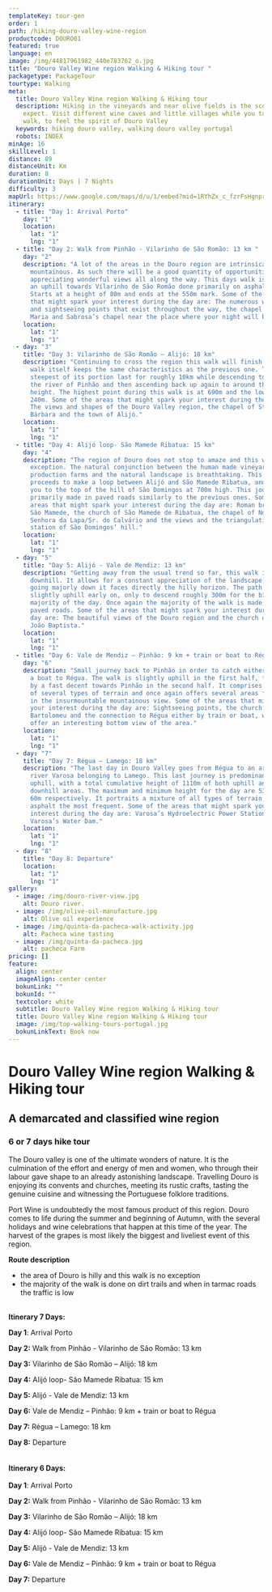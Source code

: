 ```yaml
---
templateKey: tour-gen
order: 1
path: /hiking-douro-valley-wine-region
productcode: DOURO01
featured: true
language: en
image: /img/44817961982_440e783762_o.jpg
title: "Douro Valley Wine region Walking & Hiking tour "
packagetype: PackageTour
tourtype: Walking
meta:
  title: Douro Valley Wine region Walking & Hiking tour
  description: Hiking in the vineyards and near olive fields is the scenery to
    expect. Visit different wine caves and little villages while you take a
    walk, to feel the spirit of Douro Valley
  keywords: hiking douro valley, walking douro valley portugal
  robots: INDEX
minAge: 16
skillLevel: 1
distance: 89
distanceUnit: Km
duration: 8
durationUnit: Days | 7 Nights
difficulty: 3
mapUrl: https://www.google.com/maps/d/u/1/embed?mid=1RYhZx_c_fzrFsHgnprY5pRSe5yZ8-b2v
itinerary:
  - title: "Day 1: Arrival Porto"
    day: "1"
    location:
      lat: "1"
      lng: "1"
  - title: "Day 2: Walk from Pinhão - Vilarinho de São Romão: 13 km "
    day: "2"
    description: "A lot of the areas in the Douro region are intrinsically
      mountainous. As such there will be a good quantity of opportunities for
      appreciating wonderful views all along the way. This days walk is mainly
      an uphill towards Vilarinho de São Romão done primarily on asphalt roads.
      Starts at a height of 80m and ends at the 550m mark. Some of the areas
      that might spark your interest during the day are: The numerous wine farms
      and sightseeing points that exist throughout the way, the chapel of Santa
      Maria and Sabrosa’s chapel near the place where your night will be spent."
    location:
      lat: "1"
      lng: "1"
  - day: "3"
    title: "Day 3: Vilarinho de São Romão – Alijó: 18 km"
    description: "Continuing to cross the region this walk will finish in Alijó. The
      walk itself keeps the same characteristics as the previous one. The
      steepest of its portion last for roughly 10km while descending to cross
      the river of Pinhão and then ascending back up again to around the same
      height. The highest point during this walk is at 690m and the lowest at
      240m. Some of the areas that might spark your interest during the day are:
      The views and shapes of the Douro Valley region, the chapel of St.ª
      Bárbara and the town of Alijó."
    location:
      lat: "1"
      lng: "1"
  - title: "Day 4: Alijó loop- São Mamede Ribatua: 15 km"
    day: "4"
    description: "The region of Douro does not stop to amaze and this walk is no
      exception. The natural conjunction between the human made vineyard
      production farms and the natural landscape is breathtaking. This walk
      proceeds to make a loop between Alijó and São Mamede Ribatua, and it takes
      you to the top of the hill of São Domingos at 700m high. This journey is
      primarily made in paved roads similarly to the previous ones. Some of the
      areas that might spark your interest during the day are: Roman bridge of
      São Mamede, the church of São Mamede de Ribatua, the chapel of Nossa
      Senhora da Lapa/Sr. do Calvário and the views and the triangulation
      station of São Domingos’ hill."
    location:
      lat: "1"
      lng: "1"
  - day: "5"
    title: "Day 5: Alijó - Vale de Mendiz: 13 km"
    description: "Getting away from the usual trend so far, this walk is mainly done
      downhill. It allows for a constant appreciation of the landscape, since by
      going majorly down it faces directly the hilly horizon. The path goes
      slightly uphill early on, only to descend roughly 300m for the big
      majority of the day. Once again the majority of the walk is made through
      paved roads. Some of the areas that might spark your interest during the
      day are: The beautiful views of the Douro region and the church of São
      João Baptista."
    location:
      lat: "1"
      lng: "1"
  - title: "Day 6: Vale de Mendiz – Pinhão: 9 km + train or boat to Régua"
    day: "6"
    description: "Small journey back to Pinhão in order to catch either the train or
      a boat to Régua. The walk is slightly uphill in the first half, followed
      by a fast decent towards Pinhão in the second half. It comprises a mixture
      of several types of terrain and once again offers several areas for taking
      in the insurmountable mountainous view. Some of the areas that might spark
      your interest during the day are: Sightseeing points, the church of São
      Bartolomeu and the connection to Régua either by train or boat, which
      offer an interesting bottom view of the area."
    location:
      lat: "1"
      lng: "1"
  - day: "7"
    title: "Day 7: Régua – Lamego: 18 km"
    description: "The last day in Douro Valley goes from Régua to an area near the
      river Varosa belonging to Lamego. This last journey is predominantly
      uphill, with a total cumulative height of 1110m of both uphill and
      downhill areas. The maximum and minimum height for the day are 530m and
      60m respectively. It portraits a mixture of all types of terrain, being
      asphalt the most frequent. Some of the areas that might spark your
      interest during the day are: Varosa’s Hydroelectric Power Station and
      Varosa’s Water Dam."
    location:
      lat: "1"
      lng: "1"
  - day: "8"
    title: "Day 8: Departure"
    location:
      lat: "1"
      lng: "1"
gallery:
  - image: /img/douro-river-view.jpg
    alt: Douro river.
  - image: /img/olive-oil-manufacture.jpg
    alt: Olive oil experience
  - image: /img/quinta-da-pacheca-walk-activity.jpg
    alt: Pacheca wine tasting
  - image: /img/quinta-da-pacheca.jpg
    alt: pacheca Farm
pricing: []
feature:
  align: center
  imageAlign: center center
  bokunLink: ""
  bokunId: ""
  textcolor: white
  subtitle: Douro Valley Wine region Walking & Hiking tour
  title: Douro Valley Wine region Walking & Hiking tour
  image: /img/top-walking-tours-portugal.jpg
  bokunLinkText: Book now
---
```

# Douro Valley Wine region Walking & Hiking tour

## A demarcated and classified wine region

### 6 or 7 days hike tour

The Douro valley is one of the ultimate wonders of nature. It is the culmination of the effort and energy of men and women, who through their labour gave shape to an already astonishing landscape. Travelling Douro is enjoying its convents and churches, meeting its rustic crafts, tasting the genuine cuisine and witnessing the Portuguese folklore traditions.

Port Wine is undoubtedly the most famous product of this region. Douro comes to life during the summer and beginning of Autumn, with the several holidays and wine celebrations that happen at this time of the year. The harvest of the grapes is most likely the biggest and liveliest event of this region.

**Route description**

* the area of Douro is hilly and this walk is no exception
* the majority of the walk is done on dirt trails and when in tarmac roads the traffic is low 



\
**Itinerary 7 Days:**

**Day 1**: Arrival Porto

**Day 2:** Walk from Pinhão - Vilarinho de São Romão: 13 km

**Day 3:** Vilarinho de São Romão – Alijó: 18 km

**Day 4:** Alijó loop- São Mamede Ribatua: 15 km

**Day 5:** Alijó - Vale de Mendiz: 13 km

**Day 6:** Vale de Mendiz – Pinhão: 9 km + train or boat to Régua

**Day 7:** Régua – Lamego: 18 km

**Day 8:** Departure 
\
\
\
**Itinerary 6 Days:** 
\
\
**Day 1**: Arrival Porto

**Day 2:** Walk from Pinhão - Vilarinho de São Romão: 13 km

**Day 3:** Vilarinho de São Romão – Alijó: 18 km

**Day 4:** Alijó loop- São Mamede Ribatua: 15 km

**Day 5:** Alijó - Vale de Mendiz: 13 km

**Day 6:** Vale de Mendiz – Pinhão: 9 km + train or boat to Régua

**Day 7:** Departure